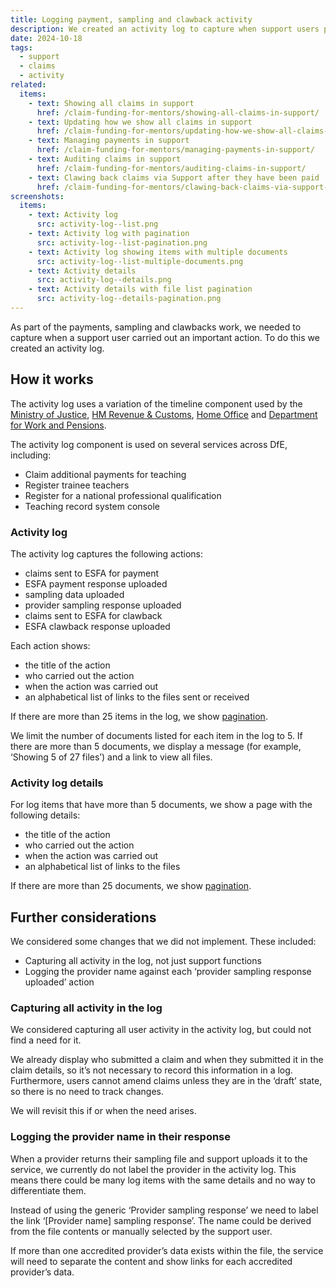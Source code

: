 ```yaml
---
title: Logging payment, sampling and clawback activity
description: We created an activity log to capture when support users process payments, sampling and clawbacks
date: 2024-10-18
tags:
  - support
  - claims
  - activity
related:
  items:
    - text: Showing all claims in support
      href: /claim-funding-for-mentors/showing-all-claims-in-support/
    - text: Updating how we show all claims in support
      href: /claim-funding-for-mentors/updating-how-we-show-all-claims-in-support/
    - text: Managing payments in support
      href: /claim-funding-for-mentors/managing-payments-in-support/
    - text: Auditing claims in support
      href: /claim-funding-for-mentors/auditing-claims-in-support/
    - text: Clawing back claims via Support after they have been paid
      href: /claim-funding-for-mentors/clawing-back-claims-via-support-after-they-have-been-paid/
screenshots:
  items:
    - text: Activity log
      src: activity-log--list.png
    - text: Activity log with pagination
      src: activity-log--list-pagination.png
    - text: Activity log showing items with multiple documents
      src: activity-log--list-multiple-documents.png
    - text: Activity details
      src: activity-log--details.png
    - text: Activity details with file list pagination
      src: activity-log--details-pagination.png
---
```


As part of the payments, sampling and clawbacks work, we needed to capture when a support user carried out an important action. To do this we created an activity log.

## How it works

The activity log uses a variation of the timeline component used by the [Ministry of Justice](https://design-patterns.service.justice.gov.uk/components/timeline/), [HM Revenue & Customs](https://design.tax.service.gov.uk/hmrc-design-patterns/timeline/), [Home Office](https://design.homeoffice.gov.uk/components?name=Timeline) and [Department for Work and Pensions](https://design-system.dwp.gov.uk/components/timeline).

The activity log component is used on several services across DfE, including:

- Claim additional payments for teaching
- Register trainee teachers
- Register for a national professional qualification
- Teaching record system console

### Activity log

The activity log captures the following actions:

- claims sent to ESFA for payment
- ESFA payment response uploaded
- sampling data uploaded
- provider sampling response uploaded
- claims sent to ESFA for clawback
- ESFA clawback response uploaded

Each action shows:

- the title of the action
- who carried out the action
- when the action was carried out
- an alphabetical list of links to the files sent or received

If there are more than 25 items in the log, we show [pagination](https://design-system.service.gov.uk/components/pagination/).

We limit the number of documents listed for each item in the log to 5. If there are more than 5 documents, we display a message (for example, ‘Showing 5 of 27 files’) and a link to view all files.

### Activity log details

For log items that have more than 5 documents, we show a page with the following details:

- the title of the action
- who carried out the action
- when the action was carried out
- an alphabetical list of links to the files

If there are more than 25 documents, we show [pagination](https://design-system.service.gov.uk/components/pagination/).

## Further considerations

We considered some changes that we did not implement. These included:

- Capturing all activity in the log, not just support functions
- Logging the provider name against each ‘provider sampling response uploaded’ action

### Capturing all activity in the log

We considered capturing all user activity in the activity log, but could not find a need for it.

We already display who submitted a claim and when they submitted it in the claim details, so it’s not necessary to record this information in a log. Furthermore, users cannot amend claims unless they are in the ‘draft’ state, so there is no need to track changes.

We will revisit this if or when the need arises.

### Logging the provider name in their response

When a provider returns their sampling file and support uploads it to the service, we currently do not label the provider in the activity log. This means there could be many log items with the same details and no way to differentiate them.

Instead of using the generic ‘Provider sampling response’ we need to label the link ‘[Provider name] sampling response’. The name could be derived from the file contents or manually selected by the support user.

If more than one accredited provider’s data exists within the file, the service will need to separate the content and show links for each accredited provider’s data.
